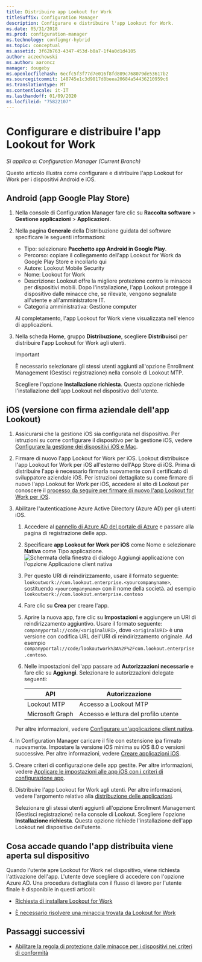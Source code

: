 ```yaml
---
title: Distribuire app Lookout for Work
titleSuffix: Configuration Manager
description: Configurare e distribuire l'app Lookout for Work.
ms.date: 05/31/2018
ms.prod: configuration-manager
ms.technology: configmgr-hybrid
ms.topic: conceptual
ms.assetid: 3f62b763-4347-453d-b0a7-1f4a0d1d4105
author: aczechowski
ms.author: aaroncz
manager: dougeby
ms.openlocfilehash: 6ecfc5f3f77d7e016f8fd809c768079de53617b2
ms.sourcegitcommit: 148745e1c3d9817d8beea20684a54436210959c6
ms.translationtype: MT
ms.contentlocale: it-IT
ms.lasthandoff: 01/09/2020
ms.locfileid: "75822107"
---
```

# <a name="configure-and-deploy-lookout-for-work-apps"></a>Configurare e distribuire l'app Lookout for Work

*Si applica a: Configuration Manager (Current Branch)*

Questo articolo illustra come configurare e distribuire l'app Lookout for Work per i dispositivi Android e iOS.



## <a name="android-google-play-store-app"></a>Android (app Google Play Store)
1.  Nella console di Configuration Manager fare clic su **Raccolta software** > **Gestione applicazioni** > **Applicazioni**.  

2.  Nella pagina **Generale** della Distribuzione guidata del software specificare le seguenti informazioni:  
    - Tipo: selezionare **Pacchetto app Android in Google Play**.
    - Percorso: copiare il collegamento dell'app Lookout for Work da Google Play Store e incollarlo qui
    - Autore: Lookout Mobile Security
    - Nome: Lookout for Work
    - Descrizione: Lookout offre la migliore protezione contro le minacce per dispositivi mobili. Dopo l'installazione, l'app Lookout protegge il dispositivo dalle minacce che, se rilevate, vengono segnalate all'utente e all'amministratore IT.
    - Categoria amministrativa: Gestione computer  

    Al completamento, l'app Lookout for Work viene visualizzata nell'elenco di applicazioni.  

3.  Nella scheda **Home**, gruppo **Distribuzione**, scegliere **Distribuisci** per distribuire l'app Lookout for Work agli utenti.   
    >[!IMPORTANT]  
    >È necessario selezionare gli stessi utenti aggiunti all'opzione Enrollment Management (Gestisci registrazione) nella console di Lookout MTP.  

    Scegliere l'opzione **Installazione richiesta**. Questa opzione richiede l'installazione dell'app Lookout nel dispositivo dell'utente.  



## <a name="ios-enterprise-signed-version-of-lookout-app"></a>iOS (versione con firma aziendale dell'app Lookout)

1. Assicurarsi che la gestione iOS sia configurata nel dispositivo. Per istruzioni su come configurare il dispositivo per la gestione iOS, vedere [Configurare la gestione dei dispositivi iOS e Mac](/sccm/mdm/deploy-use/enroll-hybrid-ios-mac).  

2. Firmare di nuovo l'app Lookout for Work per iOS. Lookout distribuisce l'app Lookout for Work per iOS all'esterno dell'App Store di iOS. Prima di distribuire l'app è necessario firmarla nuovamente con il certificato di sviluppatore aziendale iOS. Per istruzioni dettagliate su come firmare di nuovo l'app Lookout for Work per iOS, accedere al sito di Lookout per conoscere il [processo da seguire per firmare di nuovo l'app Lookout for Work per iOS](https://personal.support.lookout.com/hc/articles/114094038714).  

3. Abilitare l'autenticazione Azure Active Directory (Azure AD) per gli utenti iOS.
   1.  Accedere al [pannello di Azure AD del portale di Azure](https://portal.azure.com/#blade/Microsoft_AAD_IAM/ActiveDirectoryMenuBlade/Overview) e passare alla pagina di registrazione delle app.  
   2.  Specificare **app Lookout for Work per iOS** come Nome e selezionare **Nativa** come Tipo applicazione.  
   ![Schermata della finestra di dialogo Aggiungi applicazione con l'opzione Applicazione client nativa](media/aad-add-app-reg.png)

   3.  Per questo URI di reindirizzamento, usare il formato seguente: `lookoutwork://com.lookout.enterprise.<yourcompanyname>`, sostituendo `<yourcompanyname>` con il nome della società. ad esempio `lookoutwork://com.lookout.enterprise.contoso`
   4. Fare clic su **Crea** per creare l'app. 
   5.  Aprire la nuova app, fare clic su **Impostazioni** e aggiungere un URI di reindirizzamento aggiuntivo. Usare il formato seguente: `companyportal://code/<originalURI>`, dove `<originalURI>` è una versione con codifica URL dell'URI di reindirizzamento originale. Ad esempio `companyportal://code/lookoutwork%3A%2F%2Fcom.lookout.enterprise.contoso`.
   6.  Nelle impostazioni dell'app passare ad **Autorizzazioni necessarie** e fare clic su **Aggiungi**. Selezionare le autorizzazioni delegate seguenti:  

       | API  | Autorizzazione  |
       |---------|---------|
       | Lookout MTP     | Accesso a Lookout MTP         |
       | Microsoft Graph     | Accesso e lettura del profilo utente        |  

   Per altre informazioni, vedere [Configurare un'applicazione client nativa](/azure/app-service/app-service-mobile-how-to-configure-active-directory-authentication#configure-a-native-client-application).  


4. In Configuration Manager caricare il file con estensione ipa firmato nuovamente. Impostare la versione iOS minima su iOS 8.0 o versioni successive. Per altre informazioni, vedere [Creare applicazioni iOS](/sccm/apps/get-started/creating-ios-applications).   


5. Creare criteri di configurazione delle app gestite. Per altre informazioni, vedere [Applicare le impostazioni alle app iOS con i criteri di configurazione app](/sccm/apps/deploy-use/configure-ios-apps-with-app-configuration-policies).  


6. Distribuire l'app Lookout for Work agli utenti. Per altre informazioni, vedere l'argomento relativo alla [distribuzione delle applicazioni](/sccm/apps/deploy-use/deploy-applications).  

   Selezionare gli stessi utenti aggiunti all'opzione Enrollment Management (Gestisci registrazione) nella console di Lookout. Scegliere l'opzione **Installazione richiesta**. Questa opzione richiede l'installazione dell'app Lookout nel dispositivo dell'utente.



## <a name="what-happens-when-the-deployed-app-is-opened-on-the-device"></a>Cosa accade quando l'app distribuita viene aperta sul dispositivo

Quando l'utente apre Lookout for Work nel dispositivo, viene richiesta l'attivazione dell'app. L'utente deve scegliere di accedere con l'opzione Azure AD. Una procedura dettagliata con il flusso di lavoro per l'utente finale è disponibile in questi articoli:

- [Richiesta di installare Lookout for Work](/intune-user-help/you-are-prompted-to-install-lookout-for-work-android)

- [È necessario risolvere una minaccia trovata da Lookout for Work](/intune-user-help/you-need-to-resolve-a-threat-found-by-lookout-for-work-android)



## <a name="next-steps"></a>Passaggi successivi
- [Abilitare la regola di protezione dalle minacce per i dispositivi nei criteri di conformità](enable-device-threat-protection-rule-compliance-policy.md)
